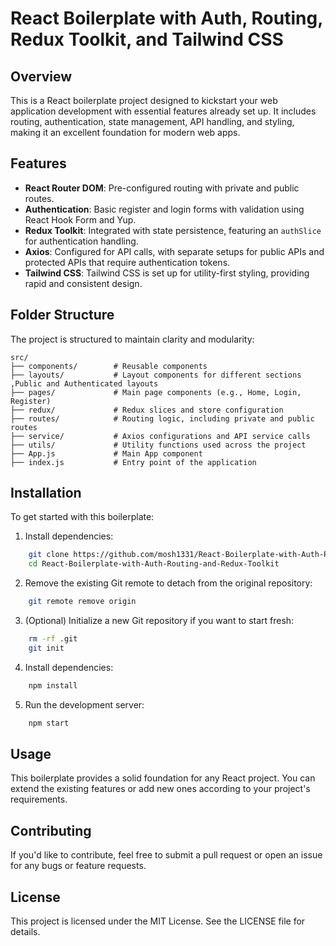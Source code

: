 # React Boilerplate with Auth, Routing, Redux Toolkit, and Tailwind CSS

## Overview

This is a React boilerplate project designed to kickstart your web application development with essential features already set up. It includes routing, authentication, state management, API handling, and styling, making it an excellent foundation for modern web apps.

## Features

- **React Router DOM**: Pre-configured routing with private and public routes.
- **Authentication**: Basic register and login forms with validation using React Hook Form and Yup.
- **Redux Toolkit**: Integrated with state persistence, featuring an `authSlice` for authentication handling.
- **Axios**: Configured for API calls, with separate setups for public APIs and protected APIs that require authentication tokens.
- **Tailwind CSS**: Tailwind CSS is set up for utility-first styling, providing rapid and consistent design.

## Folder Structure

The project is structured to maintain clarity and modularity:

```plaintext
src/
├── components/        # Reusable components
├── layouts/           # Layout components for different sections ,Public and Authenticated layouts
├── pages/             # Main page components (e.g., Home, Login, Register)
├── redux/             # Redux slices and store configuration
├── routes/            # Routing logic, including private and public routes
├── service/           # Axios configurations and API service calls
├── utils/             # Utility functions used across the project
├── App.js             # Main App component
├── index.js           # Entry point of the application
```


## Installation

To get started with this boilerplate:


1. Install dependencies:
```bash
    git clone https://github.com/mosh1331/React-Boilerplate-with-Auth-Routing-and-Redux-Toolkit.git
    cd React-Boilerplate-with-Auth-Routing-and-Redux-Toolkit
 ```   

2. Remove the existing Git remote to detach from the original repository:  
```bash
    git remote remove origin
```

3. (Optional) Initialize a new Git repository if you want to start fresh:
```bash
    rm -rf .git
    git init
```

4. Install dependencies:
```bash
    npm install
```

5. Run the development server:
```bash
    npm start
```
    

## Usage

This boilerplate provides a solid foundation for any React project. You can extend the existing features or add new ones according to your project's requirements.

## Contributing
If you'd like to contribute, feel free to submit a pull request or open an issue for any bugs or feature requests.

## License
This project is licensed under the MIT License. See the LICENSE file for details.